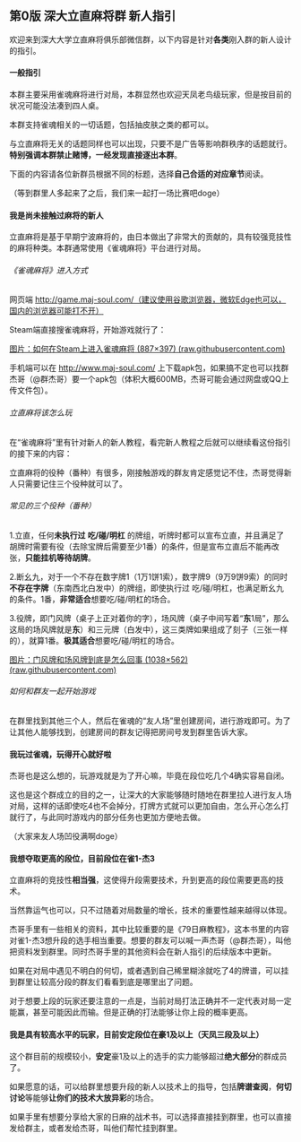 ## 第0版  深大立直麻将群  新人指引

欢迎来到深大大学立直麻将俱乐部微信群，以下内容是针对**各类**刚入群的新人设计的指引。

#### 一般指引

本群主要采用雀魂麻将进行对局，本群显然也欢迎天凤老鸟级玩家，但是按目前的状况可能没法凑到四人桌。

本群支持雀魂相关的一切话题，包括抽皮肤之类的都可以。

与立直麻将无关的话题同样也可以出现，只要不是广告等影响群秩序的话题就行。**特别强调本群禁止赌博，一经发现直接逐出本群**。

下面的内容请各位新群员根据不同的标题，选择**自己合适的对应章节**阅读。

（等到群里人多起来了之后，我们来一起打一场比赛吧doge）



#### 我是尚未接触过麻将的新人

立直麻将是基于早期宁波麻将的，由日本做出了非常大的贡献的，具有较强竞技性的麻将种类。本群通常使用《雀魂麻将》平台进行对局。

###### 《雀魂麻将》进入方式

网页端 http://game.maj-soul.com/（建议使用谷歌浏览器，微软Edge也可以，国内的浏览器可能打不开）

Steam端直接搜雀魂麻将，开始游戏就行了：

[图片：如何在Steam上进入雀魂麻将 (887×397) (raw.githubusercontent.com)](https://raw.githubusercontent.com/StarSparky/SZU-goes-riichi/main/docimg/steam_surface.png)

手机端可以在 http://www.maj-soul.com/ 上下载apk包，如果搞不定也可以找群杰哥（@群杰哥）要一个apk包（体积大概600MB，杰哥可能会通过网盘或QQ上传文件包）。

###### 立直麻将该怎么玩

在“雀魂麻将”里有针对新人的新人教程，看完新人教程之后就可以继续看这份指引的接下来的内容：

立直麻将的役种（番种）有很多，刚接触游戏的群友肯定感觉记不住，杰哥觉得新人只需要记住三个役种就可以了。

###### 常见的三个役种（番种）

1.立直，任何**未执行过** **吃/碰/明杠** 的牌组，听牌时都可以宣布立直，并且满足了胡牌时需要有役（去除宝牌后需要至少1番）的条件，但是宣布立直后不能再改张，**只能挂机等待胡牌**。

2.断幺九，对于一个不存在数字牌1（1万1饼1索），数字牌9（9万9饼9索）的同时**不存在字牌**（东南西北白发中）的牌组，即使执行过 吃/碰/明杠，也满足断幺九的条件。1番，**非常适合**想要吃/碰/明杠的场合。

3.役牌，即门风牌（桌子上正对着你的字），场风牌（桌子中间写着“**东**1局”，那么这局的场风牌就是**东**）和三元牌（白发中），这三类牌如果组成了刻子（三张一样的），就算1番。**极其适合**想要吃/碰/明杠的场合。

[图片：门风牌和场风牌到底是怎么回事 (1038×562) (raw.githubusercontent.com)](https://raw.githubusercontent.com/StarSparky/SZU-goes-riichi/main/docimg/how_wind_works.png)

###### 如何和群友一起开始游戏

在群里找到其他三个人，然后在雀魂的“友人场”里创建房间，进行游戏即可。为了让其他人能够找到，创建房间的群友记得把房间号发到群里告诉大家。



#### 我玩过雀魂，玩得开心就好啦

杰哥也是这么想的，玩游戏就是为了开心嘛，毕竟在段位吃几个4确实容易自闭。

这也是这个群成立的目的之一，让深大的大家能够随时随地在群里拉人进行友人场对局，这样的话即使吃4也不会掉分，打牌方式就可以更加自由，怎么开心怎么打就行了，与此同时游戏内的部分任务也更加方便地去做。

（大家来友人场凹役满啊doge）



#### 我想夺取更高的段位，目前段位在雀1-杰3

立直麻将的竞技性**相当强**，这使得升段需要技术，升到更高的段位需要更高的技术。

当然靠运气也可以，只不过随着对局数量的增长，技术的重要性越来越得以体现。

杰哥手里有一些相关的资料，其中比较重要的是《79日麻教程》，这本书里的内容对雀1-杰3想升段的选手相当重要。想要的群友可以喊一声杰哥（@群杰哥），叫他把资料发到群里。同时杰哥手里的其他资料会在新人指引的后续版本中更新。

如果在对局中遇见不明白的何切，或者遇到自己稀里糊涂就吃了4的牌谱，可以挂到群里让较高分段的群友们看看到底是哪里出了问题。

对于想要上段的玩家还要注意的一点是，当前对局打法正确并不一定代表对局一定能赢，甚至可能因此而输。但是正确的打法能够让你上段的概率更高。



#### 我是具有较高水平的玩家，目前安定段位在豪1及以上（天凤三段及以上）

这个群目前的规模较小，**安定**豪1及以上的选手的实力能够超过**绝大部分**的群成员了。

如果愿意的话，可以给群里想要升段的新人以技术上的指导，包括**牌谱查阅**，**何切讨论**等能够**让你们的技术大放异彩**的场合。

如果手里有想要分享给大家的日麻的战术书，可以选择直接挂到群里，也可以直接发给群主，或者发给杰哥，叫他们帮忙挂到群里。

 

 
